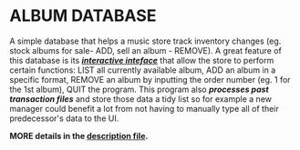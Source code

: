 # ALBUM DATABASE
A simple database that helps a music store track inventory changes (eg. stock albums for sale- ADD, sell an album - REMOVE). A great feature of this database is its ***[interactive inteface]((https://github.com/Wabbakienph/CS2_gh/blob/7b539f59c2aec79dc672414a5523d678aef76d24/AlbumDatabase/ArrayListDB.java))*** that allow the store to perform certain functions: LIST all currently available album, ADD an album in a specific format, REMOVE an album by inputting the order number (eg. 1 for the 1st album), QUIT the program. This program also ***processes past transaction files*** and store those data a tidy list so for example a new manager could benefit a lot from not having to manually type all of their predecessor's data to the UI. 

**MORE details in the [description file](https://github.com/Wabbakienph/CS2_gh/blob/main/AlbumDatabase/READTHIS.pdf).**
